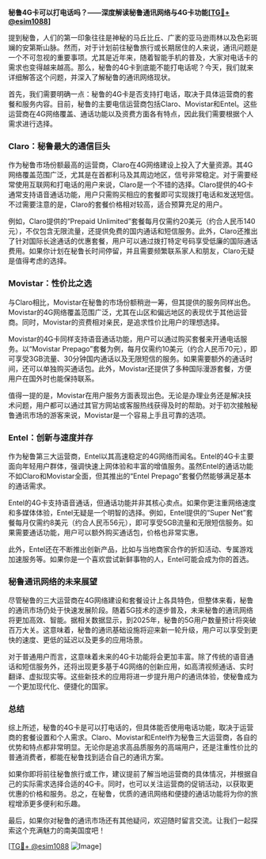 **秘鲁4G卡可以打电话吗？——深度解读秘鲁通讯网络与4G卡功能[[TG💪+ @esim1088](https://t.me/s/esim1088)]**

提到秘鲁，人们的第一印象往往是神秘的马丘比丘、广袤的亚马逊雨林以及色彩斑斓的安第斯山脉。然而，对于计划前往秘鲁旅行或长期居住的人来说，通讯问题是一个不可忽视的重要事项。尤其是近年来，随着智能手机的普及，大家对电话卡的需求也变得越来越高。那么，秘鲁的4G卡到底能不能打电话呢？今天，我们就来详细解答这个问题，并深入了解秘鲁的通讯网络现状。

首先，我们需要明确一点：秘鲁的4G卡是否支持打电话，取决于具体运营商的套餐和服务内容。目前，秘鲁的主要电信运营商包括Claro、Movistar和Entel。这些运营商在4G网络覆盖、通话功能以及资费方面各有特点，因此我们需要根据个人需求进行选择。

### Claro：秘鲁最大的通信巨头

作为秘鲁市场份额最高的运营商，Claro在4G网络建设上投入了大量资源。其4G网络覆盖范围广泛，尤其是在首都利马及其周边地区，信号非常稳定。对于需要经常使用互联网和打电话的用户来说，Claro是一个不错的选择。Claro提供的4G卡通常支持语音通话功能，用户只需购买相应的套餐即可实现拨打电话和发送短信。不过需要注意的是，Claro的套餐价格相对较高，适合预算充足的用户。

例如，Claro提供的“Prepaid Unlimited”套餐每月仅需约20美元（约合人民币140元），不仅包含无限流量，还提供免费的国内通话和短信服务。此外，Claro还推出了针对国际长途通话的优惠套餐，用户可以通过拨打特定号码享受低廉的国际通话费用。如果你计划在秘鲁长时间停留，并且需要频繁联系家人和朋友，Claro无疑是值得考虑的选择。

### Movistar：性价比之选

与Claro相比，Movistar在秘鲁的市场份额稍逊一筹，但其提供的服务同样出色。Movistar的4G网络覆盖范围广泛，尤其在山区和偏远地区的表现优于其他运营商。同时，Movistar的资费相对亲民，是追求性价比用户的理想选择。

Movistar的4G卡同样支持语音通话功能，用户可以通过购买套餐来开通电话服务。以“Movistar Prepago”套餐为例，每月仅需约10美元（约合人民币70元），即可享受3GB流量、30分钟国内通话以及无限短信的服务。如果需要额外的通话时间，还可以单独购买通话包。此外，Movistar还提供了多种国际漫游套餐，方便用户在国外时也能保持联系。

值得一提的是，Movistar在用户服务方面表现出色。无论是办理业务还是解决技术问题，用户都可以通过其官方网站或客服热线获得及时的帮助。对于初次接触秘鲁通讯市场的游客来说，Movistar是一个容易上手且可靠的选项。

### Entel：创新与速度并存

作为秘鲁第三大运营商，Entel以其高速稳定的4G网络而闻名。Entel的4G卡主要面向年轻用户群体，强调快速上网体验和丰富的增值服务。虽然Entel的通话功能不如Claro和Movistar全面，但其推出的“Entel Prepago”套餐仍然能够满足基本的通话需求。

Entel的4G卡支持语音通话，但通话功能并非其核心卖点。如果你更注重网络速度和多媒体体验，Entel无疑是一个明智的选择。例如，Entel提供的“Super Net”套餐每月仅需约8美元（约合人民币56元），即可享受5GB流量和无限短信服务。如果需要通话功能，用户可以额外购买通话包，价格也非常实惠。

此外，Entel还在不断推出创新产品，比如与当地商家合作的折扣活动、专属游戏加速服务等。如果你是一个喜欢尝试新鲜事物的人，Entel可能会成为你的首选。

### 秘鲁通讯网络的未来展望

尽管秘鲁的三大运营商在4G网络建设和套餐设计上各具特色，但整体来看，秘鲁的通讯市场仍处于快速发展阶段。随着5G技术的逐步普及，未来秘鲁的通讯网络将更加高效、智能。据相关数据显示，到2025年，秘鲁的5G用户数量预计将突破百万大关。这意味着，秘鲁的通讯基础设施将迎来新一轮升级，用户可以享受到更快的速度、更低的延迟以及更多的应用场景。

对于普通用户而言，这意味着未来的4G卡功能将会更加丰富。除了传统的语音通话和短信服务外，还将出现更多基于4G网络的创新应用，如高清视频通话、实时翻译、虚拟现实等。这些新技术的应用将进一步提升用户的通讯体验，使秘鲁成为一个更加现代化、便捷化的国家。

### 总结

综上所述，秘鲁的4G卡是可以打电话的，但具体能否使用电话功能，取决于运营商的套餐设置和个人需求。Claro、Movistar和Entel作为秘鲁三大运营商，各自的优势和特点都非常明显。无论你是追求高品质服务的高端用户，还是注重性价比的普通消费者，都能在秘鲁找到适合自己的通讯方案。

如果你即将前往秘鲁旅行或工作，建议提前了解当地运营商的具体情况，并根据自己的实际需求选择合适的4G卡。同时，也可以关注运营商的促销活动，以获取更优惠的价格和服务。总之，在秘鲁，优质的通讯网络和便捷的通话功能将为你的旅程增添更多便利和乐趣。

最后，如果你对秘鲁的通讯市场还有其他疑问，欢迎随时留言交流。让我们一起探索这个充满魅力的南美国度吧！

[[TG💪+ @esim1088](https://t.me/s/esim1088) ![Image](https://i.postimg.cc/4NQfJmqS/Snipaste-2025-05-13-00-14-12.png)]